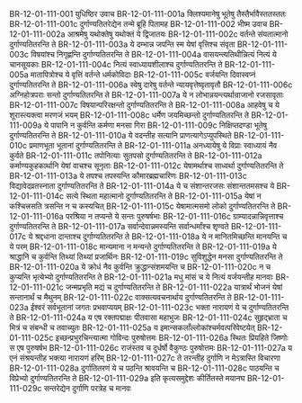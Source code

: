 BR-12-01-111-001  युधिष्ठिर उवाच
BR-12-01-111-001a क्लिश्यमानेषु भूतेषु तैस्तैर्भावैस्ततस्ततः
BR-12-01-111-001c दुर्गाण्यतितरेद्येन तन्मे ब्रूहि पितामह
BR-12-01-111-002  भीष्म उवाच
BR-12-01-111-002a आश्रमेषु यथोक्तेषु यथोक्तं ये द्विजातयः
BR-12-01-111-002c वर्तन्ते संयतात्मानो दुर्गाण्यतितरन्ति ते
BR-12-01-111-003a ये दम्भान्न जपन्ति स्म येषां वृत्तिश्च संवृता
BR-12-01-111-003c विषयांश्च निगृह्णन्ति दुर्गाण्यतितरन्ति ते
BR-12-01-111-004a वासयन्त्यतिथीन्नित्यं नित्यं ये चानसूयकाः
BR-12-01-111-004c नित्यं स्वाध्यायशीलाश्च दुर्गाण्यतितरन्ति ते
BR-12-01-111-005a मातापित्रोश्च ये वृत्तिं वर्तन्ते धर्मकोविदाः
BR-12-01-111-005c वर्जयन्ति दिवास्वप्नं दुर्गाण्यतितरन्ति ते
BR-12-01-111-006a स्वेषु दारेषु वर्तन्ते न्यायवृत्तेष्वृतावृतौ
BR-12-01-111-006c अग्निहोत्रपराः सन्तो दुर्गाण्यतितरन्ति ते
BR-12-01-111-007a ये न लोभान्नयन्त्यर्थान्राजानो रजसावृताः
BR-12-01-111-007c विषयान्परिरक्षन्तो दुर्गाण्यतितरन्ति ते
BR-12-01-111-008a आहवेषु च ये शूरास्त्यक्त्वा मरणजं भयम्
BR-12-01-111-008c धर्मेण जयमिच्छन्तो दुर्गाण्यतितरन्ति ते
BR-12-01-111-009a ये पापानि न कुर्वन्ति कर्मणा मनसा गिरा
BR-12-01-111-009c निक्षिप्तदण्डा भूतेषु दुर्गाण्यतितरन्ति ते
BR-12-01-111-010a ये वदन्तीह सत्यानि प्राणत्यागेऽप्युपस्थिते
BR-12-01-111-010c प्रमाणभूता भूतानां दुर्गाण्यतितरन्ति ते
BR-12-01-111-011a अनध्यायेषु ये विप्राः स्वाध्यायं नैव कुर्वते
BR-12-01-111-011c तपोनित्याः सुतपसो दुर्गाण्यतितरन्ति ते
BR-12-01-111-012a कर्माण्यकुहकार्थानि येषां वाचश्च सूनृताः
BR-12-01-111-012c येषामर्थाश्च साध्वर्था दुर्गाण्यतितरन्ति ते
BR-12-01-111-013a ये तपश्च तपस्यन्ति कौमारब्रह्मचारिणः
BR-12-01-111-013c विद्यावेदव्रतस्नाता दुर्गाण्यतितरन्ति ते
BR-12-01-111-014a ये च संशान्तरजसः संशान्ततमसश्च ये
BR-12-01-111-014c सत्ये स्थिता महात्मानो दुर्गाण्यतितरन्ति ते
BR-12-01-111-015a येषां न कश्चित्त्रसति त्रसन्ति न च कस्यचित्
BR-12-01-111-015c येषामात्मसमो लोको दुर्गाण्यतितरन्ति ते
BR-12-01-111-016a परश्रिया न तप्यन्ते ये सन्तः पुरुषर्षभाः
BR-12-01-111-016c ग्राम्यादन्नान्निवृत्ताश्च दुर्गाण्यतितरन्ति ते
BR-12-01-111-017a सर्वान्देवान्नमस्यन्ति सर्वान्धर्मांश्च शृण्वते
BR-12-01-111-017c ये श्रद्दधाना दान्ताश्च दुर्गाण्यतितरन्ति ते
BR-12-01-111-018a ये न मानितमिच्छन्ति मानयन्ति च ये परम्
BR-12-01-111-018c मान्यमाना न मन्यन्ते दुर्गाण्यतितरन्ति ते
BR-12-01-111-019a ये श्राद्धानि च कुर्वन्ति तिथ्यां तिथ्यां प्रजार्थिनः
BR-12-01-111-019c सुविशुद्धेन मनसा दुर्गाण्यतितरन्ति ते
BR-12-01-111-020a ये क्रोधं नैव कुर्वन्ति क्रुद्धान्संशमयन्ति च
BR-12-01-111-020c न च कुप्यन्ति भृत्येभ्यो दुर्गाण्यतितरन्ति ते
BR-12-01-111-021a मधु मांसं च ये नित्यं वर्जयन्तीह मानवाः
BR-12-01-111-021c जन्मप्रभृति मद्यं च दुर्गाण्यतितरन्ति ते
BR-12-01-111-022a यात्रार्थं भोजनं येषां सन्तानार्थं च मैथुनम्
BR-12-01-111-022c वाक्सत्यवचनार्थाय दुर्गाण्यतितरन्ति ते
BR-12-01-111-023a ईश्वरं सर्वभूतानां जगतः प्रभवाप्ययम्
BR-12-01-111-023c भक्ता नारायणं ये च दुर्गाण्यतितरन्ति ते
BR-12-01-111-024a य एष रक्तपद्माक्षः पीतवासा महाभुजः
BR-12-01-111-024c सुहृद्भ्राता च मित्रं च संबन्धी च तवाच्युतः
BR-12-01-111-025a य इमान्सकलाँल्लोकांश्चर्मवत्परिवेष्टयेत्
BR-12-01-111-025c इच्छन्प्रभुरचिन्त्यात्मा गोविन्दः पुरुषोत्तमः
BR-12-01-111-026a स्थितः प्रियहिते जिष्णोः स एष पुरुषर्षभ
BR-12-01-111-026c राजंस्तव च दुर्धर्षो वैकुण्ठः पुरुषोत्तमः
BR-12-01-111-027a य एनं संश्रयन्तीह भक्त्या नारायणं हरिम्
BR-12-01-111-027c ते तरन्तीह दुर्गाणि न मेऽत्रास्ति विचारणा
BR-12-01-111-028a दुर्गातितरणं ये च पठन्ति श्रावयन्ति च
BR-12-01-111-028c पाठयन्ति च विप्रेभ्यो दुर्गाण्यतितरन्ति ते
BR-12-01-111-029a इति कृत्यसमुद्देशः कीर्तितस्ते मयानघ
BR-12-01-111-029c सन्तरेद्येन दुर्गाणि परत्रेह च मानवः

